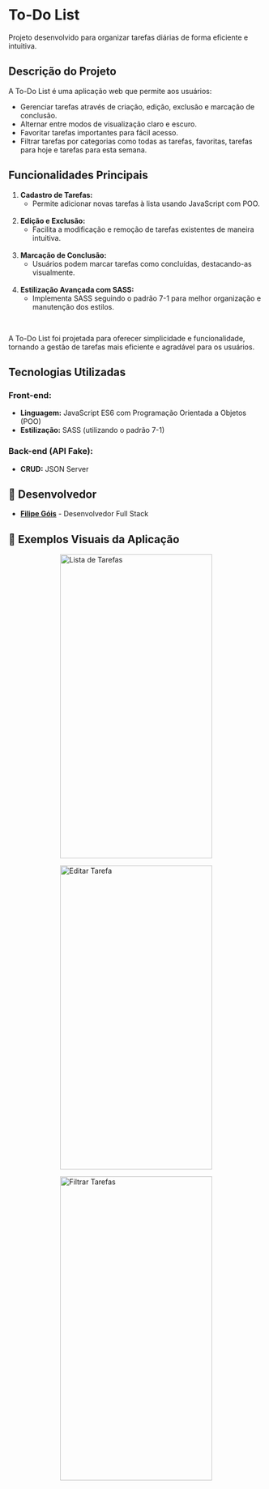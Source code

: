 <!DOCTYPE html>
<html lang="pt-BR">
<head>
    <meta charset="UTF-8">
    <meta name="viewport" content="width=device-width, initial-scale=1.0">
    <link rel="stylesheet" href="styles/main.css">
</head>
<body>

<h1>To-Do List</h1>

<p>Projeto desenvolvido para organizar tarefas diárias de forma eficiente e intuitiva.</p>

<h2>Descrição do Projeto</h2>

<p>A To-Do List é uma aplicação web que permite aos usuários:</p>
<ul>
    <li>Gerenciar tarefas através de criação, edição, exclusão e marcação de conclusão.</li>
    <li>Alternar entre modos de visualização claro e escuro.</li>
    <li>Favoritar tarefas importantes para fácil acesso.</li>
    <li>Filtrar tarefas por categorias como todas as tarefas, favoritas, tarefas para hoje e tarefas para esta semana.</li>
</ul>

<h2>Funcionalidades Principais</h2>
<ol>
    <li><strong>Cadastro de Tarefas:</strong>
        <ul>
            <li>Permite adicionar novas tarefas à lista usando JavaScript com POO.</li>
        </ul>
    </li>
    <br/>
    <li><strong>Edição e Exclusão:</strong>
        <ul>
            <li>Facilita a modificação e remoção de tarefas existentes de maneira intuitiva.</li>
        </ul>
    </li>
    <br/>
    <li><strong>Marcação de Conclusão:</strong>
        <ul>
            <li>Usuários podem marcar tarefas como concluídas, destacando-as visualmente.</li>
        </ul>
    </li>
    <br/>
    <li><strong>Estilização Avançada com SASS:</strong>
        <ul>
            <li>Implementa SASS seguindo o padrão 7-1 para melhor organização e manutenção dos estilos.</li>
        </ul>
    </li>
</ol>
<br/>

<p>A To-Do List foi projetada para oferecer simplicidade e funcionalidade, tornando a gestão de tarefas mais eficiente e agradável para os usuários.</p>

<h2>Tecnologias Utilizadas</h2>

<h3>Front-end:</h3>
<ul>
    <li><strong>Linguagem:</strong> JavaScript ES6 com Programação Orientada a Objetos (POO)</li>
    <li><strong>Estilização:</strong> SASS (utilizando o padrão 7-1)</li>
</ul>

<h3>Back-end (API Fake):</h3>
<ul>
    <li><strong>CRUD:</strong> JSON Server</li>
</ul>

<h2>👥 Desenvolvedor</h2>
<ul>
    <li><a href="https://www.linkedin.com/in/filipe-góis-841b58206/" target="_blank"><strong>Filipe Góis</strong></a> - Desenvolvedor Full Stack</li>
</ul>

<h2>📸 Exemplos Visuais da Aplicação</h2>
<div>
    <figure style="display: flex; flex-direction: column; align-items: center;">
        <img src="./assets/screenshots/todo-list-main.jpeg" alt="Lista de Tarefas" style="width: 300px; height: 600px; object-fit: cover;">
    </figure>
    <figure style="display: flex; flex-direction: column; align-items: center;">
        <img src="./assets/screenshots/todo-list-edit.jpeg" alt="Editar Tarefa" style="width: 300px; height: 600px; object-fit: cover;">
    </figure>
    <figure style="display: flex; flex-direction: column; align-items: center;">
        <img src="./assets/screenshots/todo-list-filtered.jpeg" alt="Filtrar Tarefas" style="width: 300px; height: 600px; object-fit: cover;">
    </figure>
</div>

</body>
</html>
